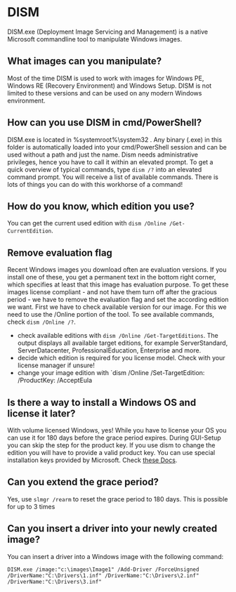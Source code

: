 # DISM

DISM.exe (Deployment Image Servicing and Management) is a native Microsoft commandline tool to manipulate Windows images.

## What images can you manipulate?

Most of the time DISM is used to work with images for Windows PE, Windows RE (Recovery Environment) and Windows Setup. DISM is not limited to these versions and can be used on any modern Windows environment.

## How can you use DISM in cmd/PowerShell?

DISM.exe is located in %systemroot%\system32 . Any binary (.exe) in this folder is automatically loaded into your cmd/PowerShell session and can be used without a path and just the name. Dism needs administrative privileges, hence you have to call it within an elevated prompt.
To get a quick overview of typical commands, type `dism /?` into an elevated command prompt. You will receive a list of available commands.
There is lots of things you can do with this workhorse of a command!

## How do you know, which edition you use?

You can get the current used edition with `dism /Online /Get-CurrentEdition`.

## Remove evaluation flag

Recent Windows images you download often are evaluation versions. If you install one of these, you get a permanent text in the bottom right corner, which specifies at least that this image has evaluation purpose. To get these images license compliant - and not have them turn off after the gracious period - we have to remove the evaluation flag and set the according edition we want.
First we have to check available version for our image. For this we need to use the /Online portion of the tool.
To see available commands, check `dism /Online /?`.
* check available editions with `dism /Online /Get-TargetEditions`. The output displays all available target editions, for example ServerStandard, ServerDatacenter, ProfessionalEducation, Enterprise and more.
* decide which edition is required for you license model. Check with your license manager if unsure!
* change your image edition with `dism /Online /Set-TargetEdition: /ProductKey:<product key> /AcceptEula

## Is there a way to install a Windows OS and license it later?

With volume licensed Windows, yes! While you have to license your OS you can use it for 180 days before the grace period expires.
During GUI-Setup you can skip the step for the product key. If you use dism to change the edition you will have to provide a valid product key. You can use special installation keys provided by Microsoft. Check [these Docs](https://docs.microsoft.com/en-us/windows-server/get-started/kmsclientkeys).

## Can you extend the grace period?

Yes, use `slmgr /rearm` to reset the grace period to 180 days. This is possible for up to 3 times

## Can you insert a driver into your newly created image?

You can insert a driver into a Windows image with the following command:
```
DISM.exe /image:"c:\images\Image1" /Add-Driver /ForceUnsigned /DriverName:"C:\Drivers\1.inf" /DriverName:"C:\Drivers\2.inf" /DriverName:"C:\Drivers\3.inf"
```

